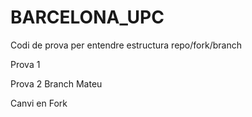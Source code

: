 # BARCELONA_UPC
 Codi de prova per entendre estructura repo/fork/branch

Prova 1

Prova 2 Branch Mateu

Canvi en Fork 
